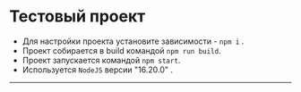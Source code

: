 # Тестовый проект

* Для настройки проекта установите зависимости - `npm i` .
* Проект собирается в build командой `npm run build`.
* Проект запускается командой `npm start`.
* Используется `NodeJS` версии "16.20.0" . 

---

